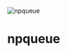 ![npqueue](https://github.com/nomasystems/npqueue/workflows/npqueue/badge.svg?branch=main)

# npqueue


